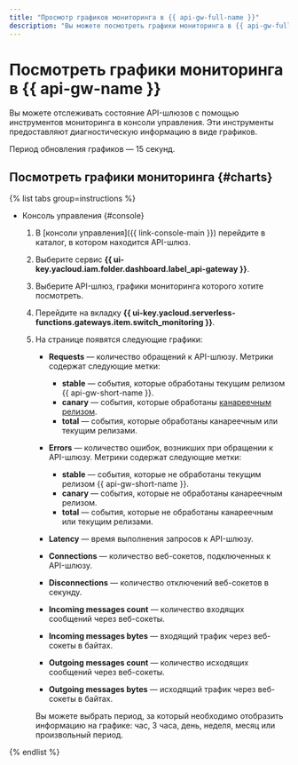 ```yaml
---
title: "Просмотр графиков мониторинга в {{ api-gw-full-name }}"
description: "Вы можете посмотреть графики мониторинга в {{ api-gw-full-name }} для таких показателей, как количество запросов к API-шлюзу, количество ошибок, возникших при обращении к API-шлюзу, и время выполнения запросов к API-шлюзу. Чтобы посмотреть график, откройте раздел {{ api-gw-name }} в каталоге с API-шлюзом, информацию о котором вы хотите получить. В открывшемся окне выберите API-шлюз, графики мониторинга которого вы хотите посмотреть."
---
```


# Посмотреть графики мониторинга в {{ api-gw-name }}

Вы можете отслеживать состояние API-шлюзов с помощью инструментов мониторинга в консоли управления. Эти инструменты предоставляют диагностическую информацию в виде графиков.

Период обновления графиков — 15 секунд.

## Посмотреть графики мониторинга {#charts}

{% list tabs group=instructions %}

- Консоль управления {#console}

    1. В [консоли управления]({{ link-console-main }}) перейдите в каталог, в котором находится API-шлюз. 
    1. Выберите сервис **{{ ui-key.yacloud.iam.folder.dashboard.label_api-gateway }}**.
    1. Выберите API-шлюз, графики мониторинга которого хотите посмотреть.
    1. Перейдите на вкладку **{{ ui-key.yacloud.serverless-functions.gateways.item.switch_monitoring }}**.
    1. На странице появятся следующие графики:

        * **Requests** — количество обращений к API-шлюзу. Метрики содержат следующие метки:
            * **stable** — события, которые обработаны текущим релизом {{ api-gw-short-name }}. 
            * **canary** — события, которые обработаны [канареечным релизом](../concepts/extensions/canary.md).
            * **total** — события, которые обработаны канареечным или текущим релизами.
        * **Errors** — количество ошибок, возникших при обращении к API-шлюзу. Метрики содержат следующие метки:
            * **stable** — события, которые не обработаны текущим релизом {{ api-gw-short-name }}. 
            * **canary** — события, которые не обработаны канареечным релизом.
            * **total** — события, которые не обработаны канареечным или текущим релизами.
        * **Latency** — время выполнения запросов к API-шлюзу.

        * **Connections** — количество веб-сокетов, подключенных к API-шлюзу.

        * **Disconnections** — количество отключений веб-сокетов в секунду.

        * **Incoming messages count** — количество входящих сообщений через веб-сокеты.

        * **Incoming messages bytes** — входящий трафик через веб-сокеты в байтах.

        * **Outgoing messages count** — количество исходящих сообщений через веб-сокеты.

        * **Outgoing messages bytes** — исходящий трафик через веб-сокеты в байтах.

    	Вы можете выбрать период, за который необходимо отобразить информацию на графике: час, 3 часа, день, неделя, месяц или произвольный период.

{% endlist %}

